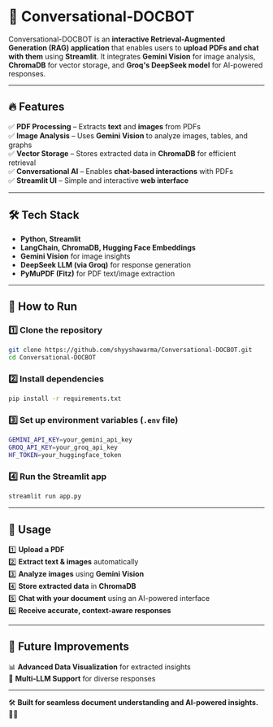 # 🚀 Conversational-DOCBOT  

Conversational-DOCBOT is an **interactive Retrieval-Augmented Generation (RAG) application** that enables users to **upload PDFs and chat with them** using **Streamlit**. It integrates **Gemini Vision** for image analysis, **ChromaDB** for vector storage, and **Groq's DeepSeek model** for AI-powered responses.  

---

## 🔥 Features  

✅ **PDF Processing** – Extracts **text** and **images** from PDFs  
✅ **Image Analysis** – Uses **Gemini Vision** to analyze images, tables, and graphs  
✅ **Vector Storage** – Stores extracted data in **ChromaDB** for efficient retrieval  
✅ **Conversational AI** – Enables **chat-based interactions** with PDFs  
✅ **Streamlit UI** – Simple and interactive **web interface**  

---

## 🛠️ Tech Stack  

- **Python, Streamlit**  
- **LangChain, ChromaDB, Hugging Face Embeddings**  
- **Gemini Vision** for image insights  
- **DeepSeek LLM (via Groq)** for response generation  
- **PyMuPDF (Fitz)** for PDF text/image extraction  

---

## 🚀 How to Run  

### 1️⃣ Clone the repository  
```bash
git clone https://github.com/shyyshawarma/Conversational-DOCBOT.git  
cd Conversational-DOCBOT  
```  

### 2️⃣ Install dependencies  
```bash
pip install -r requirements.txt  
```  

### 3️⃣ Set up environment variables (`.env` file)  
```bash
GEMINI_API_KEY=your_gemini_api_key  
GROQ_API_KEY=your_groq_api_key  
HF_TOKEN=your_huggingface_token  
```  

### 4️⃣ Run the Streamlit app  
```bash
streamlit run app.py  
```  

---

## 📌 Usage  

1️⃣ **Upload a PDF**  
2️⃣ **Extract text & images** automatically  
3️⃣ **Analyze images** using **Gemini Vision**  
4️⃣ **Store extracted data** in **ChromaDB**  
5️⃣ **Chat with your document** using an AI-powered interface  
6️⃣ **Receive accurate, context-aware responses**  

---

## 🎯 Future Improvements  

📊 **Advanced Data Visualization** for extracted insights  
🤖 **Multi-LLM Support** for diverse responses  

---

🛠 **Built for seamless document understanding and AI-powered insights.** 🚀✨  
